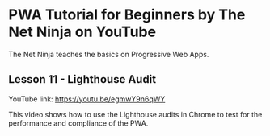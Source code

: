 # PWA Tutorial for Beginners by The Net Ninja on YouTube

The Net Ninja teaches the basics on Progressive Web Apps.

## Lesson 11 - Lighthouse Audit

YouTube link: https://youtu.be/egmwY9n6qWY

This video shows how to use the Lighthouse audits in Chrome to test for the performance and compliance of the PWA.